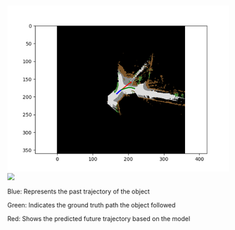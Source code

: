  ![](/Images/video_vehicle_107.png)
 ![](/Images/Demo.gif)

Blue: Represents the past trajectory of the object

Green: Indicates the ground truth path the object followed

Red: Shows the predicted future trajectory based on the model

